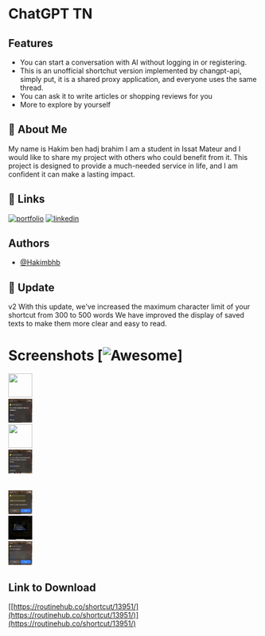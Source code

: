 # ChatGPT TN



## Features
- You can start a conversation with AI without logging in or registering.
- This is an unofficial shortchut version implemented by changpt-api, simply put, it is a shared proxy application, and everyone uses the same thread.
- You can ask it to write articles or shopping reviews for you
- More to explore by yourself


## 🚀 About Me
My name is Hakim ben hadj brahim  I am a student in Issat Mateur and I would like to share my project with others who could benefit from it. This project is designed to provide a much-needed service in life, and I am confident it can make a lasting impact. 
## 🔗 Links
[![portfolio](https://img.shields.io/badge/my_portfolio-000?style=for-the-badge&logo=ko-fi&logoColor=white)](https://about.me/hakim_bhb)
[![linkedin](https://img.shields.io/badge/linkedin-0A66C2?style=for-the-badge&logo=linkedin&logoColor=white)](https://www.linkedin.com/in/hakim-ben-hadj-brahim-792024220)


## Authors

- [@Hakimbhb](https://www.github.com/hakimbhb)
## 🚀 Update
v2
  With this update, we've increased the maximum character limit of your shortcut from 300 to 500 words 
We have improved the display of saved texts to make them more clear and easy to read. 
# Screenshots [![Awesome](https://cdn.jsdelivr.net/gh/sindresorhus/awesome@d7305f38d29fed78fa85652e3a63e154dd8e8829/media/badge.svg)]
 <img src="01759568-6E32-41FB-829D-1CE6D8200CAB.png"  height="48" width="48"/><br>
 <img src="0B8BFBE9-5E9F-4458-9CE5-E88B6FA9E42B.jpeg"  height="48" width="48"/><br>
 <img src="73A9B4FE-26F1-4675-9407-A0D036285A70.png"  height="48" width="48"/><br>
 <img src="980A6C11-1793-4DAB-A81A-AC042B73A5DF.jpeg"  height="48" width="48"/>

<br>
 <img src="AFD1FA9F-92E9-4FC6-B349-D3D4AAD645BB.jpeg"  height="48" width="48"/>
<br>
 <img src="CBF99630-32CB-4F9B-A7EC-3D4C055CAD83.png"  height="48" width="48"/>

<br>
 <img src="D4995587-8D6E-43BE-847C-BC1978ADDE1E.jpeg"  height="48" width="48"/>

## Link to Download
[[https://routinehub.co/shortcut/13951/](https://routinehub.co/shortcut/13951/)](https://routinehub.co/shortcut/13951/)
